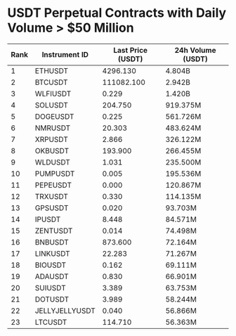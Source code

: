 # USDT Perpetual Contracts with Daily Volume > $50 Million

| Rank | Instrument ID | Last Price (USDT) | 24h Volume (USDT) |
|------|---------------|-------------------|-------------------|
| 1 | ETHUSDT | 4296.130 | 4.804B |
| 2 | BTCUSDT | 111082.100 | 2.942B |
| 3 | WLFIUSDT | 0.229 | 1.420B |
| 4 | SOLUSDT | 204.750 | 919.375M |
| 5 | DOGEUSDT | 0.225 | 561.726M |
| 6 | NMRUSDT | 20.303 | 483.624M |
| 7 | XRPUSDT | 2.866 | 326.122M |
| 8 | OKBUSDT | 193.900 | 266.455M |
| 9 | WLDUSDT | 1.031 | 235.500M |
| 10 | PUMPUSDT | 0.005 | 195.536M |
| 11 | PEPEUSDT | 0.000 | 120.867M |
| 12 | TRXUSDT | 0.330 | 114.135M |
| 13 | GPSUSDT | 0.020 | 93.703M |
| 14 | IPUSDT | 8.448 | 84.571M |
| 15 | ZENTUSDT | 0.014 | 74.498M |
| 16 | BNBUSDT | 873.600 | 72.164M |
| 17 | LINKUSDT | 22.283 | 71.267M |
| 18 | BIOUSDT | 0.162 | 69.111M |
| 19 | ADAUSDT | 0.830 | 66.901M |
| 20 | SUIUSDT | 3.389 | 63.753M |
| 21 | DOTUSDT | 3.989 | 58.244M |
| 22 | JELLYJELLYUSDT | 0.040 | 56.866M |
| 23 | LTCUSDT | 114.710 | 56.363M |
